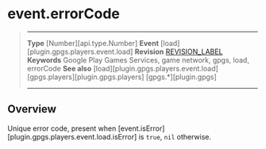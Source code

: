 # event.errorCode

> --------------------- ------------------------------------------------------------------------------------------
> __Type__              [Number][api.type.Number]
> __Event__             [load][plugin.gpgs.players.event.load]
> __Revision__          [REVISION_LABEL](REVISION_URL)
> __Keywords__          Google Play Games Services, game network, gpgs, load, errorCode
> __See also__          [load][plugin.gpgs.players.event.load]
>						[gpgs.players][plugin.gpgs.players]
>                       [gpgs.*][plugin.gpgs]
> --------------------- ------------------------------------------------------------------------------------------

## Overview

Unique error code, present when [event.isError][plugin.gpgs.players.event.load.isError] is `true`, `nil` otherwise.
